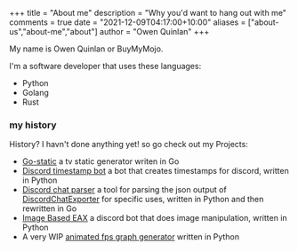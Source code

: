 +++
title = "About me"
description = "Why you'd want to hang out with me"
comments = true
date = "2021-12-09T04:17:00+10:00"
aliases = ["about-us","about-me","about"]
author = "Owen Quinlan"
+++

My name is Owen Quinlan or BuyMyMojo.


I'm a software developer that uses these languages:


   * Python
   * Golang
   * Rust


### my history


History? I havn't done anything yet! so go check out my Projects:


   * [Go-static](https://gitlab.com/BuyMyMojo/go-static) a tv static generator writen in Go
   * [Discord timestamp bot](https://gitlab.com/BuyMyMojo/discord-timestamp-bot) a bot that creates timestamps for discord, written in Python
   * [Discord chat parser](https://gitlab.com/BuyMyMojo/discord-chat-parser) a tool for parsing the json output of [DiscordChatExporter](https://github.com/Tyrrrz/DiscordChatExporter) for specific uses, written in Python and then rewritten in Go
   * [Image Based EAX](https://gitlab.com/BuyMyMojo/Image-Based-EAX) a discord bot that does image manipulation, written in Python
   * A very WIP [animated fps graph generator](https://gitlab.com/BuyMyMojo/Video-FPS-overlay) written in Python
